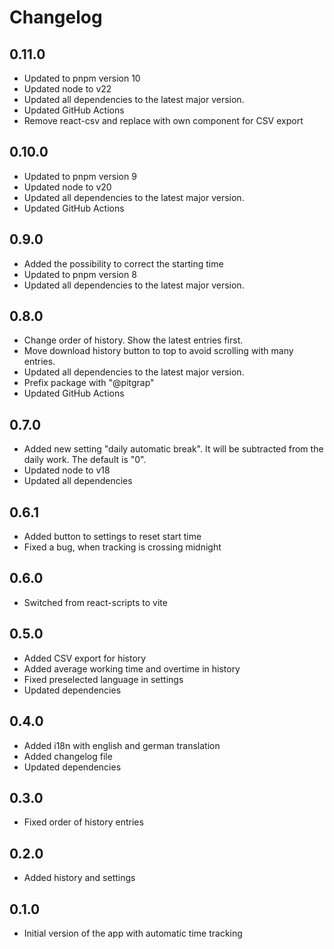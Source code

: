 # Changelog

## 0.11.0

- Updated to pnpm version 10
- Updated node to v22
- Updated all dependencies to the latest major version.
- Updated GitHub Actions
- Remove react-csv and replace with own component for CSV export

## 0.10.0

- Updated to pnpm version 9
- Updated node to v20
- Updated all dependencies to the latest major version.
- Updated GitHub Actions

## 0.9.0

- Added the possibility to correct the starting time
- Updated to pnpm version 8
- Updated all dependencies to the latest major version.

## 0.8.0

- Change order of history. Show the latest entries first.
- Move download history button to top to avoid scrolling with many entries.
- Updated all dependencies to the latest major version.
- Prefix package with "@pitgrap"
- Updated GitHub Actions

## 0.7.0

- Added new setting "daily automatic break". It will be subtracted from the daily work. The default is "0".
- Updated node to v18
- Updated all dependencies

## 0.6.1

- Added button to settings to reset start time
- Fixed a bug, when tracking is crossing midnight

## 0.6.0

- Switched from react-scripts to vite

## 0.5.0

- Added CSV export for history
- Added average working time and overtime in history
- Fixed preselected language in settings
- Updated dependencies

## 0.4.0

- Added i18n with english and german translation
- Added changelog file
- Updated dependencies

## 0.3.0

- Fixed order of history entries

## 0.2.0

- Added history and settings

## 0.1.0

- Initial version of the app with automatic time tracking
